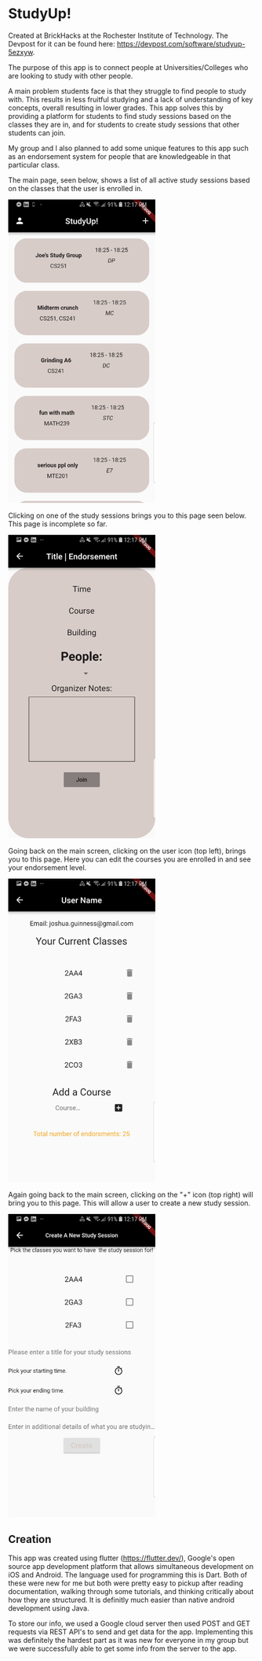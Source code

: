 # StudyUp!

Created at BrickHacks at the Rochester Institute of Technology. The Devpost for it can be found here: https://devpost.com/software/studyup-5ezxyw. 

The purpose of this app is to connect people at Universities/Colleges who are looking to study with other people.

A main problem students face is that they struggle to find people to study with. This results in less fruitful studying and a lack of understanding of key concepts, overall resulting in lower grades. This app solves this by providing a platform for students to find study sessions based on the classes they are in, and for students to create study sessions that other students can join.

My group and I also planned to add some unique features to this app such as an endorsement system for people that are knowledgeable in that particular class.

The main page, seen below, shows a list of all active study sessions based on the classes that the user is enrolled in.

<img src="https://github.com/joshuaguinness/studyup/blob/master/App%20Screenshots/Screenshot_20190318-121710.jpg" width="300">

Clicking on one of the study sessions brings you to this page seen below. This page is incomplete so far.

<img src="https://github.com/joshuaguinness/studyup/blob/master/App%20Screenshots/Screenshot_20190318-121733.jpg" width="300">

Going back on the main screen, clicking on the user icon (top left), brings you to this page. Here you can edit the courses you are enrolled in and see your endorsement level. 

<img src="https://github.com/joshuaguinness/studyup/blob/master/App%20Screenshots/Screenshot_20190318-121718.jpg" width="300">

Again going back to the main screen, clicking on the "+" icon (top right) will bring you to this page. This will allow a user to create a new study session.

<img src="https://github.com/joshuaguinness/studyup/blob/master/App%20Screenshots/Screenshot_20190318-121727.jpg" width="300">

## Creation

This app was created using flutter (https://flutter.dev/), Google's open source app development platform that allows simultaneous development on iOS and Android. The language used for programming this is Dart. Both of these were new for me but both were pretty easy to pickup after reading documentation, walking through some tutorials, and thinking critically about how they are structured. It is definitly much easier than native android development using Java.

To store our info, we used a Google cloud server then used POST and GET requests via REST API's to send and get data for the app. Implementing this was definitely the hardest part as it was new for everyone in my group but we were successfully able to get some info from the server to the app.
